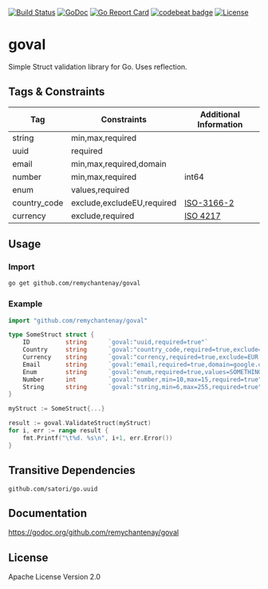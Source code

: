 [![Build Status](https://travis-ci.org/remychantenay/goval.svg?branch=master)](https://travis-ci.org/remychantenay/goval)
[![GoDoc](https://godoc.org/github.com/remychantenay/goval?status.svg)](https://godoc.org/github.com/remychantenay/goval)
[![Go Report Card](https://goreportcard.com/badge/github.com/remychantenay/goval)](https://goreportcard.com/report/github.com/remychantenay/goval)
[![codebeat badge](https://codebeat.co/badges/1cb648d7-39ea-4772-8330-03a2ed351e4b)](https://codebeat.co/projects/github-com-remychantenay-goval-master)
[![License](https://img.shields.io/badge/License-Apache%202.0-blue.svg)](https://opensource.org/licenses/Apache-2.0)

# goval
Simple Struct validation library for Go. Uses reflection.

## Tags & Constraints
| Tag | Constraints | Additional Information |
| ------ | ------ | ------ |
| string | min,max,required | |
| uuid | required | |
| email | min,max,required,domain | |
| number | min,max,required | int64 |
| enum | values,required | |
| country_code | exclude,excludeEU,required | [ISO-3166-2](https://en.wikipedia.org/wiki/ISO_3166-2) |
| currency | exclude,required | [ISO 4217](https://en.wikipedia.org/wiki/ISO_4217) |

## Usage
### Import
```bash
go get github.com/remychantenay/goval
```

### Example
```go
import "github.com/remychantenay/goval"

type SomeStruct struct {
	ID      	string		`goval:"uuid,required=true"`
	Country 	string		`goval:"country_code,required=true,exclude=US,excludeEU=true"`
	Currency 	string		`goval:"currency,required=true,exclude=EUR|GBP"`
	Email    	string		`goval:"email,required=true,domain=google.com"`
	Enum     	string		`goval:"enum,required=true,values=SOMETHING|SOMETHING_ELSE"`
	Number   	int		    `goval:"number,min=10,max=15,required=true"`
	String   	string		`goval:"string,min=6,max=255,required=true"`
}

myStruct := SomeStruct{...}

result := goval.ValidateStruct(myStruct)
for i, err := range result {
	fmt.Printf("\t%d. %s\n", i+1, err.Error())
}
```

## Transitive Dependencies
```
github.com/satori/go.uuid
```

## Documentation
https://godoc.org/github.com/remychantenay/goval

## License
Apache License Version 2.0